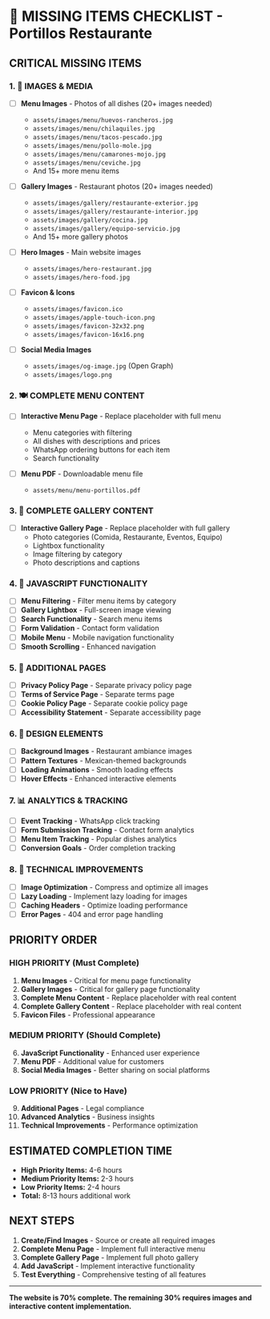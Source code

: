 # 🚨 MISSING ITEMS CHECKLIST - Portillos Restaurante

## **CRITICAL MISSING ITEMS**

### **1. 📸 IMAGES & MEDIA**
- [ ] **Menu Images** - Photos of all dishes (20+ images needed)
  - `assets/images/menu/huevos-rancheros.jpg`
  - `assets/images/menu/chilaquiles.jpg`
  - `assets/images/menu/tacos-pescado.jpg`
  - `assets/images/menu/pollo-mole.jpg`
  - `assets/images/menu/camarones-mojo.jpg`
  - `assets/images/menu/ceviche.jpg`
  - And 15+ more menu items

- [ ] **Gallery Images** - Restaurant photos (20+ images needed)
  - `assets/images/gallery/restaurante-exterior.jpg`
  - `assets/images/gallery/restaurante-interior.jpg`
  - `assets/images/gallery/cocina.jpg`
  - `assets/images/gallery/equipo-servicio.jpg`
  - And 15+ more gallery photos

- [ ] **Hero Images** - Main website images
  - `assets/images/hero-restaurant.jpg`
  - `assets/images/hero-food.jpg`

- [ ] **Favicon & Icons**
  - `assets/images/favicon.ico`
  - `assets/images/apple-touch-icon.png`
  - `assets/images/favicon-32x32.png`
  - `assets/images/favicon-16x16.png`

- [ ] **Social Media Images**
  - `assets/images/og-image.jpg` (Open Graph)
  - `assets/images/logo.png`

### **2. 🍽️ COMPLETE MENU CONTENT**
- [ ] **Interactive Menu Page** - Replace placeholder with full menu
  - Menu categories with filtering
  - All dishes with descriptions and prices
  - WhatsApp ordering buttons for each item
  - Search functionality

- [ ] **Menu PDF** - Downloadable menu file
  - `assets/menu/menu-portillos.pdf`

### **3. 📸 COMPLETE GALLERY CONTENT**
- [ ] **Interactive Gallery Page** - Replace placeholder with full gallery
  - Photo categories (Comida, Restaurante, Eventos, Equipo)
  - Lightbox functionality
  - Image filtering by category
  - Photo descriptions and captions

### **4. 📱 JAVASCRIPT FUNCTIONALITY**
- [ ] **Menu Filtering** - Filter menu items by category
- [ ] **Gallery Lightbox** - Full-screen image viewing
- [ ] **Search Functionality** - Search menu items
- [ ] **Form Validation** - Contact form validation
- [ ] **Mobile Menu** - Mobile navigation functionality
- [ ] **Smooth Scrolling** - Enhanced navigation

### **5. 📄 ADDITIONAL PAGES**
- [ ] **Privacy Policy Page** - Separate privacy policy page
- [ ] **Terms of Service Page** - Separate terms page
- [ ] **Cookie Policy Page** - Separate cookie policy page
- [ ] **Accessibility Statement** - Separate accessibility page

### **6. 🎨 DESIGN ELEMENTS**
- [ ] **Background Images** - Restaurant ambiance images
- [ ] **Pattern Textures** - Mexican-themed backgrounds
- [ ] **Loading Animations** - Smooth loading effects
- [ ] **Hover Effects** - Enhanced interactive elements

### **7. 📊 ANALYTICS & TRACKING**
- [ ] **Event Tracking** - WhatsApp click tracking
- [ ] **Form Submission Tracking** - Contact form analytics
- [ ] **Menu Item Tracking** - Popular dishes analytics
- [ ] **Conversion Goals** - Order completion tracking

### **8. 🔧 TECHNICAL IMPROVEMENTS**
- [ ] **Image Optimization** - Compress and optimize all images
- [ ] **Lazy Loading** - Implement lazy loading for images
- [ ] **Caching Headers** - Optimize loading performance
- [ ] **Error Pages** - 404 and error page handling

## **PRIORITY ORDER**

### **HIGH PRIORITY (Must Complete)**
1. **Menu Images** - Critical for menu page functionality
2. **Gallery Images** - Critical for gallery page functionality
3. **Complete Menu Content** - Replace placeholder with real content
4. **Complete Gallery Content** - Replace placeholder with real content
5. **Favicon Files** - Professional appearance

### **MEDIUM PRIORITY (Should Complete)**
6. **JavaScript Functionality** - Enhanced user experience
7. **Menu PDF** - Additional value for customers
8. **Social Media Images** - Better sharing on social platforms

### **LOW PRIORITY (Nice to Have)**
9. **Additional Pages** - Legal compliance
10. **Advanced Analytics** - Business insights
11. **Technical Improvements** - Performance optimization

## **ESTIMATED COMPLETION TIME**

- **High Priority Items:** 4-6 hours
- **Medium Priority Items:** 2-3 hours  
- **Low Priority Items:** 2-4 hours
- **Total:** 8-13 hours additional work

## **NEXT STEPS**

1. **Create/Find Images** - Source or create all required images
2. **Complete Menu Page** - Implement full interactive menu
3. **Complete Gallery Page** - Implement full photo gallery
4. **Add JavaScript** - Implement interactive functionality
5. **Test Everything** - Comprehensive testing of all features

---

**The website is 70% complete. The remaining 30% requires images and interactive content implementation.**

